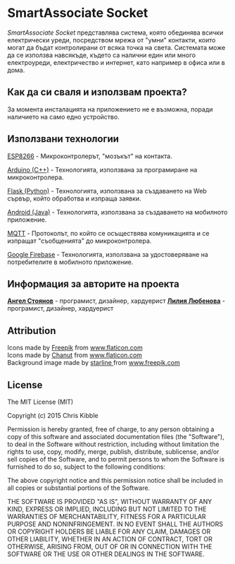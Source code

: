 # **SmartAssociate Socket**

*SmartAssociate Socket* представлява система, която обединява всички електрически уреди, посредством мрежа от "умни" контакти, които могат да бъдат контролирани от всяка точка на света. Системата може да се използва навсякъде, където са налични един или много електроуреди, електричество и интернет, като например в офиса или в дома.

## Как да си сваля и използвам проекта?

За момента инсталацията на приложението не е възможна, поради наличието на само едно устройство.

## Използвани технологии

[ESP8266](https://www.espressif.com/en/products/socs/esp8266) - Микроконтролерът, "мозъкът" на контакта.

[Arduino (C++)](https://www.arduino.cc/) - Технологията, използвана за програмиране на микроконтролера.

[Flask (Python)](https://flask.palletsprojects.com/en/1.1.x/) - Технологията, използвана за създаването на Web сървър, който обработва и изпраща заявки.

[Android (Java)](https://developer.android.com/) - Технологията, използвана за създаването на мобилното приложение.

[MQTT](https://mqtt.org/) - Протоколът, по който се осъществява комуникацията и се изпращат "съобщенията" до микроконтролера.

[Google Firebase](https://firebase.google.com/) - Технологията, използвана за удостоверяване на потребителите в мобилното приложение.

## Информация за авторите на проекта

[**Ангел Стоянов**](https://github.com/AngelStoyanov33) - програмист, дизайнер, хардуерист
[**Лилия Любенова**](https://github.com/Lilly7777) - програмист, дизайнер, хардуерист

## Attribution
<div>Icons made by <a href="https://www.freepik.com" title="Freepik">Freepik</a> from <a href="https://www.flaticon.com/" title="Flaticon">www.flaticon.com</a></div>
<div>Icons made by <a href="https://www.flaticon.com/authors/chanut" title="Chanut">Chanut</a> from <a href="https://www.flaticon.com/" title="Flaticon">www.flaticon.com</a></div>
<div>Background image made by <a href="https://www.freepik.com" title="Freepik">starline </a> from <a href="http://www.freepik.com" title="Flaticon">www.freepik.com</a></div>

## License

The MIT License (MIT)

Copyright (c) 2015 Chris Kibble

Permission is hereby granted, free of charge, to any person obtaining a copy of this software and associated documentation files (the "Software"), to deal in the Software without restriction, including without limitation the rights to use, copy, modify, merge, publish, distribute, sublicense, and/or sell copies of the Software, and to permit persons to whom the Software is furnished to do so, subject to the following conditions:

The above copyright notice and this permission notice shall be included in all copies or substantial portions of the Software.

THE SOFTWARE IS PROVIDED "AS IS", WITHOUT WARRANTY OF ANY KIND, EXPRESS OR IMPLIED, INCLUDING BUT NOT LIMITED TO THE WARRANTIES OF MERCHANTABILITY, FITNESS FOR A PARTICULAR PURPOSE AND NONINFRINGEMENT. IN NO EVENT SHALL THE AUTHORS OR COPYRIGHT HOLDERS BE LIABLE FOR ANY CLAIM, DAMAGES OR OTHER LIABILITY, WHETHER IN AN ACTION OF CONTRACT, TORT OR OTHERWISE, ARISING FROM, OUT OF OR IN CONNECTION WITH THE SOFTWARE OR THE USE OR OTHER DEALINGS IN THE SOFTWARE.
